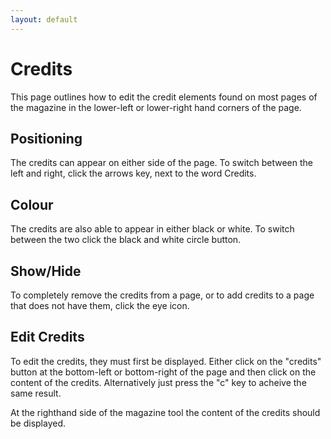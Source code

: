 ```yaml
---
layout: default
---
```


# Credits
<!-- [[TOC]] -->
This page outlines how to edit the credit elements found on most pages of the magazine in the lower-left or lower-right hand corners of the page.

## Positioning

The credits can appear on either side of the page. To switch between the left and right, click the arrows key, next to the word Credits.

## Colour

The credits are also able to appear in either black or white. To switch between the two click the black and white circle button. 

## Show/Hide

To completely remove the credits from a page, or to add credits to a page that does not have them, click the eye icon.

## Edit Credits

To edit the credits, they must first be displayed. Either click on the "credits" button at the bottom-left or bottom-right of the page and then click on the content of the credits. Alternatively just press the "c" key to acheive the same result.

At the righthand side of the magazine tool the content of the credits should be displayed.